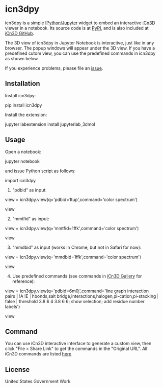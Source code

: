 icn3dpy
=======

icn3dpy is a simple [IPython/Jupyter](http://jupyter.org/) widget to
embed an interactive [iCn3D](https://github.com/ncbi/icn3d) viewer in a notebook. Its source code is at [PyPI](https://pypi.org/project/icn3dpy/), and is also included at [iCn3D GitHub](https://github.com/ncbi/icn3d).

The 3D view of icn3dpy in Jupyter Notebook is interactive, just like in any browser. The popup windows will appear under the 3D view. If you have a predefined cutom view, you can use the predefined commands in icn3dpy as shown below.

If you experience problems, please file an [issue](https://github.com/ncbi/icn3d/issues).


Installation
------------

Install icn3dpy:

pip install icn3dpy

Install the extension:

jupyter labextension install jupyterlab_3dmol



Usage
-----

Open a notebook:

jupyter notebook

and issue Python script as follows:

import icn3dpy

1. "pdbid" as input:

view = icn3dpy.view(q='pdbid=1tup',command='color spectrum')

view

2. "mmtfid" as input:

view = icn3dpy.view(q='mmtfid=1ffk',command='color spectrum')

view

3. "mmdbid" as input (works in Chrome, but not in Safari for now):

view = icn3dpy.view(q='mmdbid=1ffk',command='color spectrum')

view

4. Use predefined commands (see commands in [iCn3D Gallery](https://www.ncbi.nlm.nih.gov/Structure/icn3d/icn3d.html#gallery) for reference):

view = icn3dpy.view(q='pdbid=6m0j',command='line graph interaction pairs | !A !E | hbonds,salt bridge,interactions,halogen,pi-cation,pi-stacking | false | threshold 3.8 6 4 3.8 6 6; show selection; add residue number labels')

view


Command
-------

You can use iCn3D interactive interface to generate a custom view, then click "File > Share Link" to get the commands in the "Original URL". All iCn3D commands are listed [here](https://www.ncbi.nlm.nih.gov/Structure/icn3d/icn3d.html#commands).


License
-------

United States Government Work


